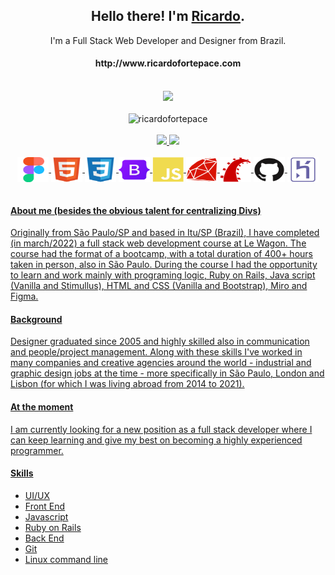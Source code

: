 
#### <h2 align="center">Hello there! I'm <b><a target="_blank" href="https://www.linkedin.com/in/ricardofortepace/">Ricardo</a></b>.</h2>
<div align="center"> I'm a Full Stack Web Developer and Designer from Brazil.<br>
  <h4>http://www.ricardofortepace.com </h4><br>
  <img src="https://c.tenor.com/bQCHJwgCNuMAAAAC/kitten-cat.gif" width="250"/>
</div>
<div align="center">
  <br><img src="https://komarev.com/ghpvc/?username=ricardofortepace" alt="ricardofortepace"><br><br>
</div>
 
 <div style="display: inline_block" align="center">
 <a href="https://github.com/ricardofortepace">
 <img height="170em" src="https://github-readme-stats.vercel.app/api?username=ricardofortepace&show_icons=true&&include_all_commits=true&count_private=true&title_color=ff2929&bg_color=242f45&icon_color=aa39f7&text_color=15d2eb&border_colore32d2d"/>
 <img height="170em" src="https://github-readme-stats.vercel.app/api/top-langs/?username=ricardofortepace&layout=compact&langs_count=20&title_color=ff2929&bg_color=242f45&icon_color=aa39f7&text_color=15d2eb&border_colore32d2d"/>
</div>

<div style="display: inline_block" align="center"><br>
    <span>
      <img align="center"  height="40" width="50" src="https://raw.githubusercontent.com/devicons/devicon/master/icons/figma/figma-original.svg">
      <img align="center"   height="40" width="50" src="https://raw.githubusercontent.com/devicons/devicon/master/icons/html5/html5-original.svg">
      <img align="center"  height="40" width="50" src="https://raw.githubusercontent.com/devicons/devicon/master/icons/css3/css3-original.svg">
      <img align="center"  height="40" width="50" src="https://raw.githubusercontent.com/devicons/devicon/master/icons/bootstrap/bootstrap-original.svg">
      <img align="center"  height="40" width="50" src="https://raw.githubusercontent.com/devicons/devicon/master/icons/javascript/javascript-plain.svg">
      <img align="center"  height="40" width="50" src="https://raw.githubusercontent.com/devicons/devicon/master/icons/ruby/ruby-plain.svg">
      <img align="center"  height="40" width="50" src="https://raw.githubusercontent.com/devicons/devicon/master/icons/rails/rails-plain.svg">
      <img align="center"  height="40" width="50" src="https://raw.githubusercontent.com/devicons/devicon/master/icons/github/github-original.svg">
      <img align="center"  height="40" width="50" src="https://raw.githubusercontent.com/devicons/devicon/master/icons/heroku/heroku-original.svg">
    </span>
  </div>
</div><br>
    
#### About me (besides the obvious talent for centralizing Divs)
  
Originally from São Paulo/SP and based in Itu/SP (Brazil), I have completed (in march/2022) a full stack web development course at Le Wagon. The course had the format of a bootcamp, with a total duration of 400+ hours taken in person, also in São Paulo. During the course I had the opportunity to learn and work mainly with programing logic, Ruby on Rails, Java script (Vanilla and Stimullus), HTML and CSS (Vanilla and Bootstrap), Miro and Figma. 

#### Background
  
Designer graduated since 2005 and highly skilled also in communication and people/project management. Along with these skills I've worked in many companies and creative agencies around the world - industrial and graphic design jobs at the time - more specifically in São Paulo, London and Lisbon (for which I was living abroad from 2014 to 2021).

#### At the moment

I am currently looking for a new position as a full stack developer where I can keep learning and give my best on becoming a highly experienced programmer.
  
#### Skills

* UI/UX
* Front End 
* Javascript
* Ruby on Rails
* Back End
* Git
* Linux command line
